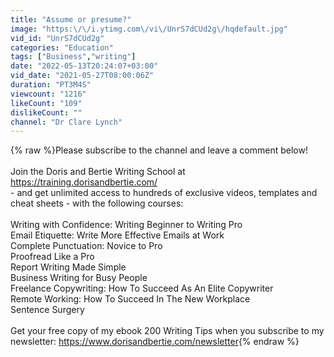 ```yaml
---
title: "Assume or presume?"
image: "https:\/\/i.ytimg.com\/vi\/UnrS7dCUd2g\/hqdefault.jpg"
vid_id: "UnrS7dCUd2g"
categories: "Education"
tags: ["Business","writing"]
date: "2022-05-13T20:24:07+03:00"
vid_date: "2021-05-27T08:00:06Z"
duration: "PT3M4S"
viewcount: "1216"
likeCount: "109"
dislikeCount: ""
channel: "Dr Clare Lynch"
---
```

{% raw %}Please subscribe to the channel and leave a comment below!<br /><br />Join the Doris and Bertie Writing School at <a rel="nofollow" target="blank" href="https://training.dorisandbertie.com/">https://training.dorisandbertie.com/</a> <br /> - and get unlimited access to hundreds of exclusive videos, templates and cheat sheets - with the following courses:<br /><br />Writing with Confidence: Writing Beginner to Writing Pro<br />Email Etiquette: Write More Effective Emails at Work<br />Complete Punctuation: Novice to Pro<br />Proofread Like a Pro<br />Report Writing Made Simple<br />Business Writing for Busy People<br />Freelance Copywriting: How To Succeed As An Elite Copywriter<br />Remote Working: How To Succeed In The New Workplace<br />Sentence Surgery<br /><br />Get your free copy of my ebook 200 Writing Tips when you subscribe to my newsletter: <a rel="nofollow" target="blank" href="https://www.dorisandbertie.com/newsletter">https://www.dorisandbertie.com/newsletter</a>{% endraw %}
